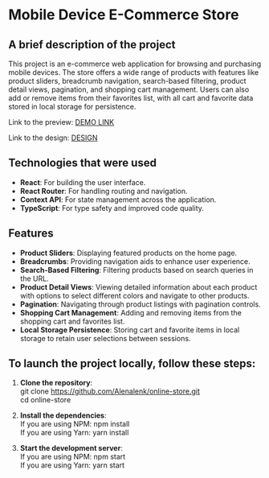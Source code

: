 # Mobile Device E-Commerce Store

## A brief description of the project

This project is an e-commerce web application for browsing and purchasing mobile devices. The store offers a wide range of products with features like product sliders, breadcrumb navigation, search-based filtering, product detail views, pagination, and shopping cart management. Users can also add or remove items from their favorites list, with all cart and favorite data stored in local storage for persistence.

Link to the preview: [DEMO LINK](https://alenalenk.github.io/online-store/)

Link to the design: [DESIGN](https://www.figma.com/design/BUusqCIMAWALqfBahnyIiH/Phone-catalog-(V2)-Original-Dark?node-id=0-1&t=dcAhM99E7hFo35GR-0)

## Technologies that were used

- **React**: For building the user interface.
- **React Router**: For handling routing and navigation.
- **Context API**: For state management across the application.
- **TypeScript**: For type safety and improved code quality.

## Features

- **Product Sliders**: Displaying featured products on the home page.
- **Breadcrumbs**: Providing navigation aids to enhance user experience.
- **Search-Based Filtering**: Filtering products based on search queries in the URL.
- **Product Detail Views**: Viewing detailed information about each product with options to select different colors and navigate to other products.
- **Pagination**: Navigating through product listings with pagination controls.
- **Shopping Cart Management**: Adding and removing items from the shopping cart and favorites list.
- **Local Storage Persistence**: Storing cart and favorite items in local storage to retain user selections between sessions.

## To launch the project locally, follow these steps:

1. **Clone the repository**:<br>
   git clone https://github.com/Alenalenk/online-store.git<br>
   cd online-store<br>
   
2. **Install the dependencies**:<br>
  If you are using NPM: npm install<br>
  If you are using Yarn: yarn install<br>

4. **Start the development server**: <br>
  If you are using NPM: npm start<br>
  If you are using Yarn: yarn start<br>
